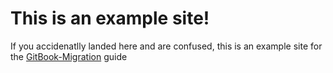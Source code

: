 # This is an example site!


If you accidenatlly landed here and are confused, this is an example site for the [GitBook-Migration](https://github.com/khronokernel/Gitbook-Migration) guide
